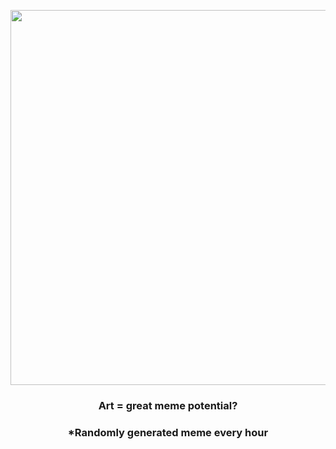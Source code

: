 <p align="center">
        <img src="https://i.redd.it/t1xevkpjbw0a1.jpg" width="600" height="600">
        </p>
        <h3 align="center">Art = great meme potential?</h3>
        <h3 align="center">*Randomly generated meme every hour</h3>
    